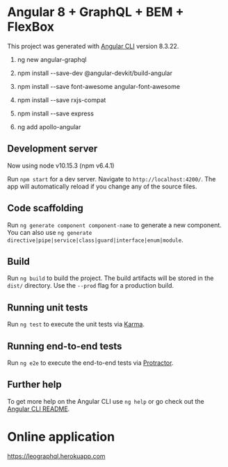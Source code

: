 # Angular 8 + GraphQL + BEM + FlexBox

This project was generated with [Angular CLI](https://github.com/angular/angular-cli) version 8.3.22.

1. ng new angular-graphql

2. npm install --save-dev @angular-devkit/build-angular

3. npm install --save font-awesome angular-font-awesome

4. npm install --save rxjs-compat

5. npm install --save express

6. ng add apollo-angular

## Development server

Now using node v10.15.3 (npm v6.4.1)

Run `npm start` for a dev server. Navigate to `http://localhost:4200/`. The app will automatically reload if you change any of the source files.

## Code scaffolding

Run `ng generate component component-name` to generate a new component. You can also use `ng generate directive|pipe|service|class|guard|interface|enum|module`.

## Build

Run `ng build` to build the project. The build artifacts will be stored in the `dist/` directory. Use the `--prod` flag for a production build.

## Running unit tests

Run `ng test` to execute the unit tests via [Karma](https://karma-runner.github.io).

## Running end-to-end tests

Run `ng e2e` to execute the end-to-end tests via [Protractor](http://www.protractortest.org/).

## Further help

To get more help on the Angular CLI use `ng help` or go check out the [Angular CLI README](https://github.com/angular/angular-cli/blob/master/README.md).

# Online application

https://leographql.herokuapp.com